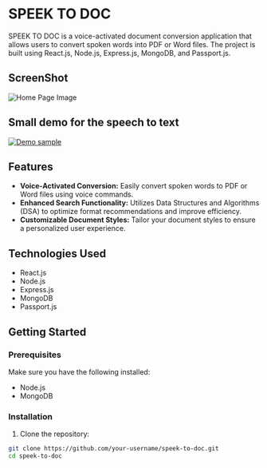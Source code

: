 # SPEEK TO DOC

SPEEK TO DOC is a voice-activated document conversion application that allows users to convert spoken words into PDF or Word files. The project is built using React.js, Node.js, Express.js, MongoDB, and Passport.js.

## ScreenShot

![Home Page Image](https://postimg.cc/3Wc6QKYF)

## Small demo for the speech to text

[![Demo sample](https://media.licdn.com/dms/image/D5622AQGc08Pw_Jc60g/feedshare-shrink_480/0/1702314162896?e=1706140800&v=beta&t=AhM1ZXndIPNCf6Vte0DRAXmecu_ZFCFcrlLimjvjtDo)](https://www.linkedin.com/feed/update/urn:li:activity:7138123872188432384?updateEntityUrn=urn%3Ali%3Afs_updateV2%3A%28urn%3Ali%3Aactivity%3A7138123872188432384%2CFEED_DETAIL%2CEMPTY%2CDEFAULT%2Cfalse%29&originTrackingId=DXFpsf0lQUaKqMI64dRRWw%3D%3D&lipi=urn%3Ali%3Apage%3Ad_flagship3_profile_view_base_recent_activity_content_view%3BPfl8ic4zQma9fIRyifoOSQ%3D%3D)



## Features

- **Voice-Activated Conversion:** Easily convert spoken words to PDF or Word files using voice commands.
- **Enhanced Search Functionality:** Utilizes Data Structures and Algorithms (DSA) to optimize format recommendations and improve efficiency.
- **Customizable Document Styles:** Tailor your document styles to ensure a personalized user experience.

## Technologies Used

- React.js
- Node.js
- Express.js
- MongoDB
- Passport.js

## Getting Started

### Prerequisites

Make sure you have the following installed:

- Node.js
- MongoDB

### Installation

1. Clone the repository:

```bash
git clone https://github.com/your-username/speek-to-doc.git
cd speek-to-doc
